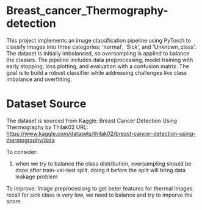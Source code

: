# Breast_cancer_Thermography-detection
This project implements an image classification pipeline using PyTorch to classify images into three categories: 'normal', 'Sick', and 'Unknown_class'. The dataset is initially imbalanced, so oversampling is applied to balance the classes. The pipeline includes data preprocessing, model training with early stopping, loss plotting, and evaluation with a confusion matrix. The goal is to build a robust classifier while addressing challenges like class imbalance and overfitting.
# Dataset Source

The dataset is sourced from Kaggle:
Breast Cancer Detection Using Thermography by Thilak02
URL: https://www.kaggle.com/datasets/thilak02/breast-cancer-detection-using-thermography/data

To consider:
1. when we try to balance the class distribution, oversampling should be done after train-val-test split. doing it before the split will bring data leakage problem

To improve: 
Image preprocesisng to get beter features for thermal images.
recall for sick class is very low, we need to balance and try to imporve the score.
   
